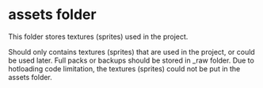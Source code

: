 ﻿# assets folder

This folder stores textures (sprites) used in the project.

Should only contains textures (sprites) that are used in the project, or could be used later.
Full packs or backups should be stored in _raw folder.
Due to hotloading code limitation, the textures (sprites) could not be put in the assets folder.
